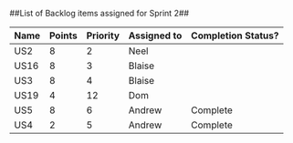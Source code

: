 ##List of Backlog items assigned for Sprint 2##

| Name  | Points | Priority  | Assigned to| Completion Status?|
| ------------- | ------------- | ------------- | ------------- | ------------- |
|US2|8|2|Neel||
|US16|8|3|Blaise||
|US3|8|4|Blaise||
|US19|4|12|Dom||
|US5|8|6|Andrew|Complete|
|US4|2|5|Andrew|Complete|
